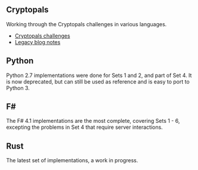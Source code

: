 
## Cryptopals

Working through the Cryptopals challenges in various languages.

- [Cryptopals challenges](https://cryptopals.com/)
- [Legacy blog notes](http://learning.tarokuriyama.com/search?q=cryptopals&max-results=20&by-date=true)

## Python

Python 2.7 implementations were done for Sets 1 and 2, and part of Set 4. It is now deprecated, but can still be used as reference and is easy to port to Python 3.

## F#

The F# 4.1 implementations are the most complete, covering Sets 1 - 6, excepting the problems in Set 4 that require server interactions.

## Rust

The latest set of implementations, a work in progress. 
